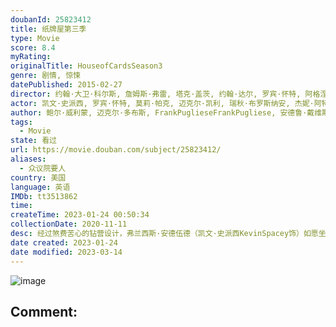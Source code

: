 ```yaml
---
doubanId: 25823412
title: 纸牌屋第三季
type: Movie
score: 8.4
myRating: 
originalTitle: HouseofCardsSeason3
genre: 剧情, 惊悚
datePublished: 2015-02-27
director: 约翰·大卫·科尔斯, 詹姆斯·弗雷, 塔克·盖茨, 约翰·达尔, 罗宾·怀特, 阿格涅丝卡·霍兰
actor: 凯文·史派西, 罗宾·怀特, 莫莉·帕克, 迈克尔·凯利, 瑞秋·布罗斯纳安, 杰妮·阿特金森, 内森·达罗, 康斯坦斯·齐默, 德里克·塞西尔, 拉斯·米克尔森, 伊丽莎白·玛维尔, 奥莉维亚·卢卡尔迪, 莫赞·玛诺, 雷格·, 马赫沙拉·阿里, 伊萨·戴维斯, 丹·弗兰科, 克里斯蒂安·卡玛戈, 阿莱西娅·苏什科, 普娜·贾甘纳坦, 肖恩·多伊尔, 约翰·道曼, 本尼托·马丁内斯, 金·迪肯斯, 克里斯蒂娜·林德, 保罗·斯帕克斯, 史蒂芬·寇贝尔, 吉米·辛普森
author: 鲍尔·威利蒙, 迈克尔·多布斯, FrankPuglieseFrankPugliese, 安德鲁·戴维斯, LauraEasonLauraEason
tags:
  - Movie
state: 看过
url: https://movie.douban.com/subject/25823412/
aliases:
  - 众议院要人
country: 美国
language: 英语
IMDb: tt3513862
time: 
createTime: 2023-01-24 00:50:34
collectionDate: 2020-11-11
desc: 经过煞费苦心的钻营设计，弗兰西斯·安德伍德（凯文·史派西KevinSpacey饰）如愿坐上总统宝座。但在他执政的半年时间里，民调支持率一路走低，而其强硬专横的执政风格也在党内外备受争议。为了成功...
date created: 2023-01-24
date modified: 2023-03-14
---
```


![image](p2226185451.jpg)

Comment:
---
